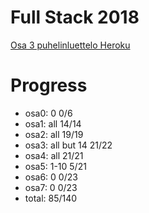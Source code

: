 # Full Stack 2018

[Osa 3 puhelinluettelo Heroku](https://osa3-puhelinluettelo.herokuapp.com/)

# Progress

+ osa0: 0				0/6
+ osa1: all			14/14
+ osa2: all			19/19
+ osa3: all but 14		21/22
+ osa4: all			21/21
+ osa5: 1-10			5/21
+ osa6: 0				0/23
+ osa7: 0				0/23
+ total: 				85/140
